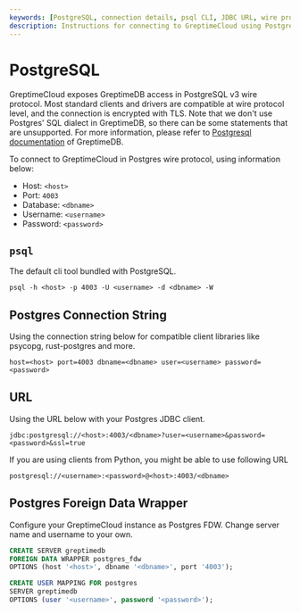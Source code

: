 ```yaml
---
keywords: [PostgreSQL, connection details, psql CLI, JDBC URL, wire protocol]
description: Instructions for connecting to GreptimeCloud using PostgreSQL protocol, including connection details, psql CLI, connection strings, and JDBC URL.
---
```


# PostgreSQL

GreptimeCloud exposes GreptimeDB access in PostgreSQL v3 wire protocol. Most
standard clients and drivers are compatible at wire protocol level, and the connection is encrypted with TLS.
Note that we don't use Postgres' SQL dialect in GreptimeDB, so there can be some statements
that are unsupported.
For more information, please refer to [Postgresql documentation](https://docs.greptime.com/nightly/user-guide/protocols/postgresql) of GreptimeDB.

To connect to GreptimeCloud in Postgres wire protocol, using information below:

- Host: `<host>`
- Port: `4003`
- Database: `<dbname>`
- Username: `<username>`
- Password: `<password>`

## `psql`

The default cli tool bundled with PostgreSQL.

```text
psql -h <host> -p 4003 -U <username> -d <dbname> -W
```

## Postgres Connection String

Using the connection string below for compatible client libraries like psycopg,
rust-postgres and more.

```text
host=<host> port=4003 dbname=<dbname> user=<username> password=<password>
```

## URL

Using the URL below with your Postgres JDBC client.

```text
jdbc:postgresql://<host>:4003/<dbname>?user=<username>&password=<password>&ssl=true
```

If you are using clients from Python, you might be able to use following URL

```text
postgresql://<username>:<password>@<host>:4003/<dbname>
```

## Postgres Foreign Data Wrapper

Configure your GreptimeCloud instance as Postgres FDW. Change server name and
username to your own.

```sql
CREATE SERVER greptimedb
FOREIGN DATA WRAPPER postgres_fdw
OPTIONS (host '<host>', dbname '<dbname>', port '4003');

CREATE USER MAPPING FOR postgres
SERVER greptimedb
OPTIONS (user '<username>', password '<password>');
```
